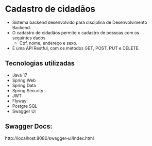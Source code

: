 # Cadastro de cidadãos
* Sistema backend desenvolvido para disciplina de Desenvolvimento Backend.
* O cadastro de cidadãos permite o cadastro de pessoas com os seguintes dados
  * Cpf, nome, endereço e sexo.
* É uma API Restful, com os métodos GET, POST, PUT e DELETE.


## Tecnologias utilizadas
* Java 17
* Spring Web
* Spring Data
* Spring Security
* JWT
* Flyway
* Postgre SQL
* Swagger UI


## Swagger Docs:
http://localhost:8080/swagger-ui/index.html
